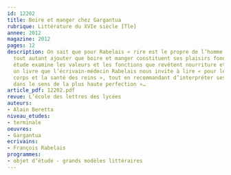 ```yaml
---
id: 12202
title: Boire et manger chez Gargantua 
rubrique: Littérature du XVIe siècle [Tle]
annee: 2012
magazine: 2012
pages: 12
description: On sait que pour Rabelais « rire est le propre de l’homme ». On peut
  tout autant ajouter que boire et manger constituent ses plaisirs fondamentaux. Cette
  étude examine les valeurs et les fonctions que revêtent nourriture et boisson dans
  un livre que l’écrivain-médecin Rabelais nous invite à lire « pour le plaisir du
  corps et la santé des reins », tout en recommandant d’interpréter ses paroles «
  dans le sens de la plus haute perfection »…
article_pdf: 12202.pdf
revue: L’école des lettres des lycées
auteurs:
- Alain Beretta
niveau_etudes:
- terminale
oeuvres:
- Gargantua
ecrivains:
- François Rabelais
programmes:
- objet d’étude - grands modèles littéraires
---
```

